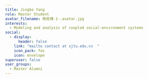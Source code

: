 ```yaml
---
title: Jingbo Yang
role: Master Student
avatar_filename: 杨竞博-1-.avatar.jpg
interests:
  - Modeling and analysis of coupled social-environment systems
social:
  - display:
      header: false
    link: "mailto contact at sjtu.edu.cn  "
    icon_pack: fas
    icon: envelope
superuser: false
user_groups:
  - Master Alumni
---
```

